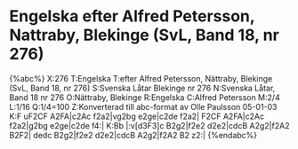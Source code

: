 # Engelska efter Alfred Petersson, Nattraby, Blekinge (SvL, Band 18, nr 276)

{%abc%}
X:276
T:Engelska
T:efter Alfred Petersson, Nättraby, Blekinge (SvL, Band 18, nr 276)
S:Svenska Låtar Blekinge nr 276
N:Svenska Låtar, Band 18 nr 276
O:Nättraby, Blekinge
R:Engelska
C:Alfred Petersson
M:2/4
L:1/16
Q:1/4=100
Z:Konverterad till abc-format av  Olle Paulsson 05-01-03
K:F
uF2CF A2FA|c2Ac f2a2|vg2bg e2ge|c2de f2a2|
F2CF A2FA|c2Ac f2a2|g2bg e2ge|c2de f4:|
K:Bb
|:v[d3F3]c B2g2|f2e2 d2e2|cdcB A2g2|f2A2 B2F2|
dedc B2g2|f2e2 d2e2|cdcB A2g2|f2A2 B2 z2:|
{%endabc%}

